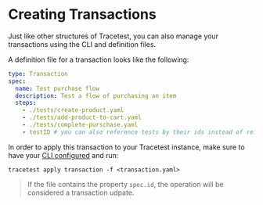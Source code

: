 # Creating Transactions

Just like other structures of Tracetest, you can also manage your transactions using the CLI and definition files.

A definition file for a transaction looks like the following:

```yaml
type: Transaction
spec:
  name: Test purchase flow
  description: Test a flow of purchasing an item
  steps:
    - ./tests/create-product.yaml
    - ./tests/add-product-to-cart.yaml
    - ./tests/complete-purschase.yaml
    - testID # you can also reference tests by their ids instead of referencing the definition file
```

In order to apply this transaction to your Tracetest instance, make sure to have your [CLI configured](./configuring-your-cli.md) and run:

```
tracetest apply transaction -f <transaction.yaml>
```

> If the file contains the property `spec.id`, the operation will be considered a transaction udpate.
